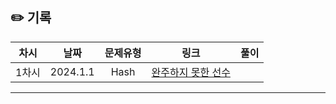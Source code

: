 ## ✏️ 기록   

| 차시 |    날짜    | 문제유형 | 링크 | 풀이 |
|:----:|:---------:|:----:|:-----:|:----:|
| 1차시 | 2024.1.1 |  Hash  |  <a href= "https://school.programmers.co.kr/learn/courses/30/lessons/42576">완주하지 못한 선수</a> |  |
---
